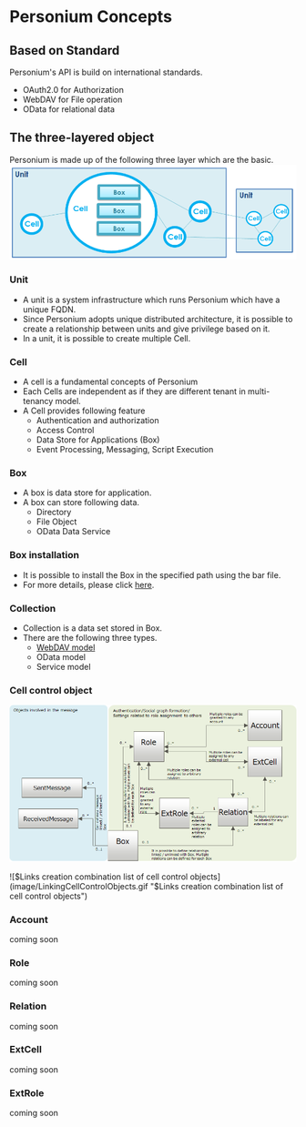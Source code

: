 # Personium Concepts  

## Based on Standard  

Personium's API is build on international standards.  

<ul class="listStyleTypeNone">
<li>OAuth2.0 for Authorization</li>
<li>WebDAV for File operation</li>
<li>OData for relational data</li>
</ul>

## The three-layered object  
Personium is made up of the following three layer which are the basic.  
![3LayerObject](image/3LayerStructure.png "3LayerObject")  

### Unit  
* A unit is a system infrastructure which runs Personium which have a unique FQDN.
* Since Personium adopts unique distributed architecture, it is possible to create a relationship between units and give privilege based on it.
* In a unit, it is possible to create multiple Cell.

### Cell  

* A cell is a fundamental concepts of Personium
* Each Cells are independent as if they are different tenant in multi-tenancy model.
* A Cell provides following feature  
    * Authentication and authorization
    * Access Control
    * Data Store for Applications (Box)
    * Event Processing, Messaging, Script Execution


### Box  

* A box is data store for application.
* A box can store following data.  
    * Directory
    * File Object
    * OData Data Service

### Box installation  

* It is possible to install the Box in the specified path using the bar file.
* For more details, please click <a href="./006_Box_install.md">here</a>.

### Collection  

* Collection is a data set stored in Box.
* There are the following three types.  
    * <a href="./007_WebDAV_model.html">WebDAV model</a>
    * OData model
    * Service model

### Cell control object
![Cell control object E-R diagram](image/cell_ctrl_obj.png "Cell control object E-R diagram")

![$Links creation combination list of cell control objects](image/LinkingCellControlObjects.gif "$Links creation combination list of cell control objects")

### Account
coming soon

### Role
coming soon

### Relation
coming soon

### ExtCell
coming soon

### ExtRole
coming soon
